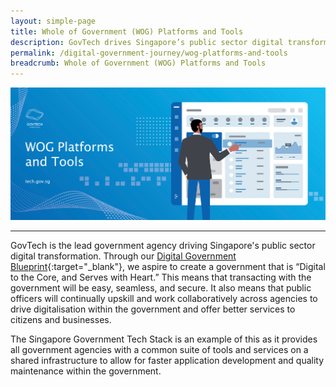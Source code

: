 ```yaml
---
layout: simple-page
title: Whole of Government (WOG) Platforms and Tools
description: GovTech drives Singapore’s public sector digital transformation through the Digital Government Blueprint and a shared tech stack. 
permalink: /digital-government-journey/wog-platforms-and-tools
breadcrumb: Whole of Government (WOG) Platforms and Tools
---
```


![WOG Platforms and Tools](/images/digital-transformation/WOG-platforms-and-tools-header-banner.png)

---

GovTech is the lead government agency driving Singapore's public sector digital transformation. Through our [Digital Government Blueprint](https://www.tech.gov.sg/digital-government-blueprint/){:target="_blank"}, we aspire to create a government that is “Digital to the Core, and Serves with Heart.” This means that transacting with the government will be easy, seamless, and secure. It also means that public officers will continually upskill and work collaboratively across agencies to drive digitalisation within the government and offer better services to citizens and businesses. 

The Singapore Government Tech Stack is an example of this as it provides all government agencies with a common suite of tools and services on a shared infrastructure to allow for faster application development and quality maintenance within the government.  
